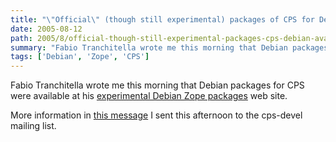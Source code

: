 ```yaml
---
title: "\"Official\" (though still experimental) packages of CPS for Debian available"
date: 2005-08-12
path: 2005/8/official-though-still-experimental-packages-cps-debian-available
summary: "Fabio Tranchitella wrote me this morning that Debian packages for CPS were available at his experimental Debian Zope packages web site."
tags: ['Debian', 'Zope', 'CPS']
---
```


Fabio Tranchitella wrote me this morning that Debian packages for CPS were available at his <a href="http://www.kobold.it/debian/experimental/">experimental Debian Zope
packages</a> web site.

More information in <a href="http://lists.nuxeo.com/pipermail/cps-devel/2005-August/001556.html">this
message</a> I sent this afternoon to the cps-devel mailing list. 


